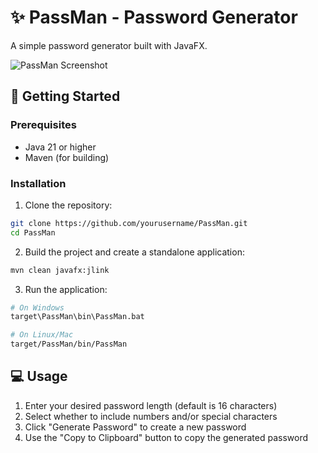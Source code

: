 # ✨ PassMan - Password Generator

A simple password generator built with JavaFX.

![PassMan Screenshot](screenshot.png)

## 🚀 Getting Started

### Prerequisites

- Java 21 or higher
- Maven (for building)

### Installation

1. Clone the repository:
```bash
git clone https://github.com/yourusername/PassMan.git
cd PassMan
```

2. Build the project and create a standalone application:
```bash
mvn clean javafx:jlink
```

3. Run the application:
```bash
# On Windows
target\PassMan\bin\PassMan.bat

# On Linux/Mac
target/PassMan/bin/PassMan
```

## 💻 Usage

1. Enter your desired password length (default is 16 characters)
2. Select whether to include numbers and/or special characters
3. Click "Generate Password" to create a new password
4. Use the "Copy to Clipboard" button to copy the generated password
